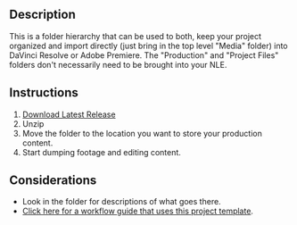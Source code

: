 ## Description
This is a folder hierarchy that can be used to both, keep your project organized and import directly (just bring in the top level "Media" folder) into DaVinci Resolve or Adobe Premiere. The "Production" and "Project Files" folders don't necessarily need to be brought into your NLE.

## Instructions
1. [Download Latest Release](https://github.com/lsuxrstudio/production-template/zipball/main)
2. Unzip
3. Move the folder to the location you want to store your production content.
4. Start dumping footage and editing content.

## Considerations
* Look in the folder for descriptions of what goes there.
* [Click here for a workflow guide that uses this project template](https://github.com/lsuxrstudio/xrstudioguides/tree/main/production-workflow).
